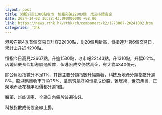 ```yaml
---
layout: post
title: 港股升逾1300點收市　恒指突破22000點　成交持續高企
date: 2024-10-02 16:28:43.000000000 +08:00
link: https://news.rthk.hk/rthk/ch/component/k2/1773007-20241002.htm
categories: rthk
---
```


港股在第4季首個交易日升穿22000點，創20個月新高，恒指連升第6個交易日，累計上升近4200點。

恒指今日高見22667點，升逾1530點，收市報22443點，升1310點，升幅6.2%。內地國慶長假期港股通暫停，但港股成交仍然高企，有大約4340億元。

除公用股指數升不足1%，其餘主要分類指數升幅顯著，科技及地產分類指數升逾8%。龍湖集團收市升約25%，是表現最好的恒指成份股。雅居樂、世茂集團、正榮地產及花樣年股價都升逾1倍。

醫藥、新能源車、金融及內需股普遍造好。

科技指數成份股全線上揚。
